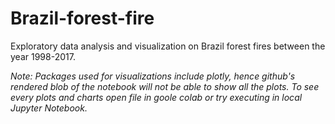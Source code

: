 # Brazil-forest-fire
Exploratory data analysis and visualization on Brazil forest fires between the year 1998-2017.

*Note: Packages used for visualizations include plotly, hence github's rendered blob of the notebook will not be able to show all the plots. To see every plots and charts open file in goole colab or try executing in local Jupyter Notebook.*
